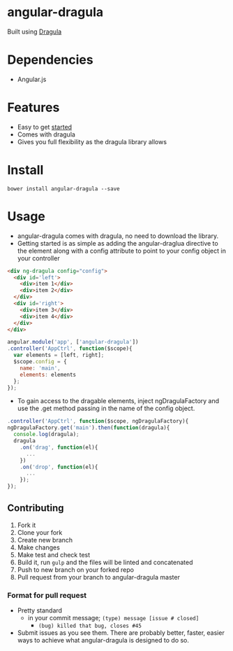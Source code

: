 # angular-dragula

Built using [Dragula](https://github.com/bevacqua/dragula)

# Dependencies

- Angular.js

# Features

- Easy to get [started](https://github.com/realmike33/angular-dragula#usage)
- Comes with dragula
- Gives you full flexibility as the dragula library allows

# Install

```shell
bower install angular-dragula --save
```

# Usage

- angular-dragula comes with dragula, no need to download the library.
- Getting started is as simple as adding the angular-draglua directive to the element along with a config attribute to point to your config object in your controller

```html
<div ng-dragula config="config">
  <div id='left'>
    <div>item 1</div>
    <div>item 2</div>
  </div>
  <div id='right'>
    <div>item 3</div>
    <div>item 4</div>
  </div>
</div>
```

```javascript
angular.module('app', ['angular-dragula'])
.controller('AppCtrl', function($scope){
  var elements = [left, right];
  $scope.config = {
    name: 'main',
    elements: elements
  };
});
```
- To gain access to the dragable elements, inject ngDragulaFactory and use the .get method passing in the name of the config object.

```javascript
.controller('AppCtrl', function($scope, ngDragulaFactory){
ngDragulaFactory.get('main').then(function(dragula){
  console.log(dragula);
  dragula
    .on('drag', function(el){
      ...
    })
    .on('drop', function(el){
      ...
    });
});
```

## Contributing
1. Fork it
2. Clone your fork
3. Create new branch
4. Make changes
5. Make test and check test
6. Build it, run ```gulp``` and the files will be linted and concatenated
7. Push to new branch on your forked repo
8. Pull request from your branch to angular-dragula master

### Format for pull request
- Pretty standard
  - in your commit message; ```(type) message [issue # closed]```
    - ```(bug) killed that bug, closes #45```
- Submit issues as you see them. There are probably better, faster, easier ways to achieve what angular-dragula is designed to do so.
